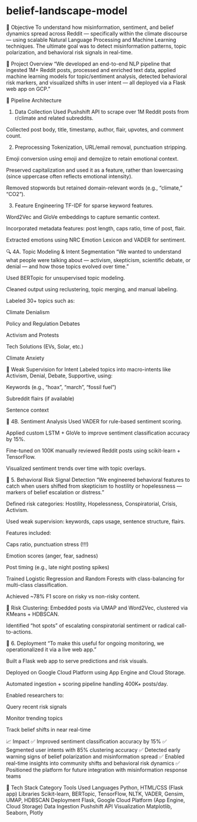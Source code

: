# belief-landscape-model

🎯 Objective
To understand how misinformation, sentiment, and belief dynamics spread across Reddit — specifically within the climate discourse — using scalable Natural Language Processing and Machine Learning techniques. The ultimate goal was to detect misinformation patterns, topic polarization, and behavioral risk signals in real-time.

🔁 Project Overview
“We developed an end-to-end NLP pipeline that ingested 1M+ Reddit posts, processed and enriched text data, applied machine learning models for topic/sentiment analysis, detected behavioral risk markers, and visualized shifts in user intent — all deployed via a Flask web app on GCP.”

🧱 Pipeline Architecture
1. Data Collection
Used Pushshift API to scrape over 1M Reddit posts from r/climate and related subreddits.

Collected post body, title, timestamp, author, flair, upvotes, and comment count.

2. Preprocessing
Tokenization, URL/email removal, punctuation stripping.

Emoji conversion using emoji and demojize to retain emotional context.

Preserved capitalization and used it as a feature, rather than lowercasing (since uppercase often reflects emotional intensity).

Removed stopwords but retained domain-relevant words (e.g., “climate,” “CO2”).

3. Feature Engineering
TF-IDF for sparse keyword features.

Word2Vec and GloVe embeddings to capture semantic context.

Incorporated metadata features: post length, caps ratio, time of post, flair.

Extracted emotions using NRC Emotion Lexicon and VADER for sentiment.

🔍 4A. Topic Modeling & Intent Segmentation
“We wanted to understand what people were talking about — activism, skepticism, scientific debate, or denial — and how those topics evolved over time.”

Used BERTopic for unsupervised topic modeling.

Cleaned output using reclustering, topic merging, and manual labeling.

Labeled 30+ topics such as:

Climate Denialism

Policy and Regulation Debates

Activism and Protests

Tech Solutions (EVs, Solar, etc.)

Climate Anxiety

🔖 Weak Supervision for Intent
Labeled topics into macro-intents like Activism, Denial, Debate, Supportive, using:

Keywords (e.g., “hoax”, “march”, “fossil fuel”)

Subreddit flairs (if available)

Sentence context

💬 4B. Sentiment Analysis
Used VADER for rule-based sentiment scoring.

Applied custom LSTM + GloVe to improve sentiment classification accuracy by 15%.

Fine-tuned on 100K manually reviewed Reddit posts using scikit-learn + TensorFlow.

Visualized sentiment trends over time with topic overlays.

🧠 5. Behavioral Risk Signal Detection
“We engineered behavioral features to catch when users shifted from skepticism to hostility or hopelessness — markers of belief escalation or distress.”

Defined risk categories: Hostility, Hopelessness, Conspiratorial, Crisis, Activism.

Used weak supervision: keywords, caps usage, sentence structure, flairs.

Features included:

Caps ratio, punctuation stress (!!!)

Emotion scores (anger, fear, sadness)

Post timing (e.g., late night posting spikes)

Trained Logistic Regression and Random Forests with class-balancing for multi-class classification.

Achieved ~78% F1 score on risky vs non-risky content.

🧠 Risk Clustering:
Embedded posts via UMAP and Word2Vec, clustered via KMeans + HDBSCAN.

Identified “hot spots” of escalating conspiratorial sentiment or radical call-to-actions.

🚀 6. Deployment
“To make this useful for ongoing monitoring, we operationalized it via a live web app.”

Built a Flask web app to serve predictions and risk visuals.

Deployed on Google Cloud Platform using App Engine and Cloud Storage.

Automated ingestion + scoring pipeline handling 400K+ posts/day.

Enabled researchers to:

Query recent risk signals

Monitor trending topics

Track belief shifts in near real-time

📈 Impact
✅ Improved sentiment classification accuracy by 15%
✅ Segmented user intents with 85% clustering accuracy
✅ Detected early warning signs of belief polarization and misinformation spread
✅ Enabled real-time insights into community shifts and behavioral risk dynamics
✅ Positioned the platform for future integration with misinformation response teams

🧰 Tech Stack
Category	Tools Used
Languages	Python, HTML/CSS (Flask app)
Libraries	Scikit-learn, BERTopic, TensorFlow, NLTK, VADER, Gensim, UMAP, HDBSCAN
Deployment	Flask, Google Cloud Platform (App Engine, Cloud Storage)
Data Ingestion	Pushshift API
Visualization	Matplotlib, Seaborn, Plotly

